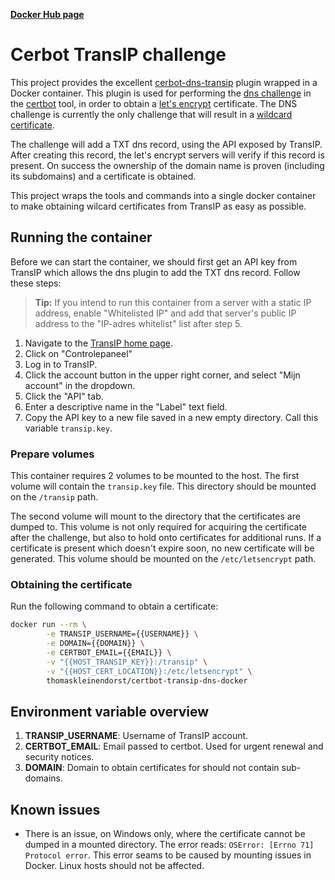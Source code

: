 **[Docker Hub page](https://hub.docker.com/r/thomaskleinendorst/certbot-transip-dns-docker/)**

# Cerbot TransIP challenge
This project provides the excellent [cerbot-dns-transip](https://github.com/hsmade/certbot-dns-transip)
plugin wrapped in a Docker container. This plugin is used for performing the 
[dns challenge](https://certbot.eff.org/docs/using.html#dns-plugins) in the [certbot](https://certbot.eff.org/)
tool, in order to obtain a [let's encrypt](https://letsencrypt.org/) certificate. The DNS challenge is currently
the only challenge that will result in a [wildcard certificate](https://searchsecurity.techtarget.com/definition/wildcard-certificate).

The challenge will add a TXT dns record, using the API exposed by TransIP. After creating this
record, the let's encrypt servers will verify if this record is present. On success the ownership
of the domain name is proven (including its subdomains) and a certificate is obtained.

This project wraps the tools and commands into a single docker container to make obtaining
wilcard certificates from TransIP as easy as possible.

## Running the container
Before we can start the container, we should first get an API key from
TransIP which allows the dns plugin to add the TXT dns record. Follow these steps:

> **Tip:** If you intend to run this container from a server with 
> a static IP address, enable "Whitelisted IP" and add that server's
> public IP address to the "IP-adres whitelist" list after step 5. 

1. Navigate to the [TransIP home page](https://www.transip.nl/).
2. Click on "Controlepaneel"
3. Log in to TransIP.
4. Click the account button in the upper right corner, and select "Mijn account" in the dropdown.
5. Click the "API" tab.
6. Enter a descriptive name in the "Label" text field.
7. Copy the API key to a new file saved in a new empty directory. Call this variable `transip.key`.

### Prepare volumes
This container requires 2 volumes to be mounted to the host. The first volume will
contain the `transip.key` file. This directory should be mounted on the `/transip` path.

The second volume will mount to the directory that the certificates are
dumped to. This volume is not only required for acquiring the certificate after the 
challenge, but also to hold onto certificates for additional runs. If a certificate is
present which doesn't expire soon, no new certificate will be generated. This volume
should be mounted on the `/etc/letsencrypt` path.

### Obtaining the certificate
Run the following command to obtain a certificate:
```bash
docker run --rm \
		-e TRANSIP_USERNAME={{USERNAME}} \
		-e DOMAIN={{DOMAIN}} \
		-e CERTBOT_EMAIL={{EMAIL}} \
		-v "{{HOST_TRANSIP_KEY}}:/transip" \
		-v "{{HOST_CERT_LOCATION}}:/etc/letsencrypt" \
		thomaskleinendorst/certbot-transip-dns-docker
```

## Environment variable overview
1. **TRANSIP_USERNAME**: Username of TransIP account.
2. **CERTBOT_EMAIL**: Email passed to certbot. Used for urgent renewal and security notices.
3. **DOMAIN**: Domain to obtain certificates for should not contain sub-domains.

## Known issues
* There is an issue, on Windows only, where the certificate cannot be dumped in a mounted directory.
	The error reads: `OSError: [Errno 71] Protocol error`. This error seams to be caused by mounting
	issues in Docker. Linux hosts should not be affected.
  
